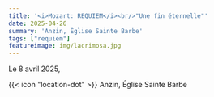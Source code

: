 ```yaml
---
title: '<i>Mozart: REQUIEM</i><br/>"Une fin éternelle"'
date: 2025-04-26
summary: 'Anzin, Église Sainte Barbe'
tags: ["requiem"]
featureimage: img/lacrimosa.jpg
---
```


Le 8 avril 2025,

{{< icon "location-dot" >}} Anzin, Église Sainte Barbe

